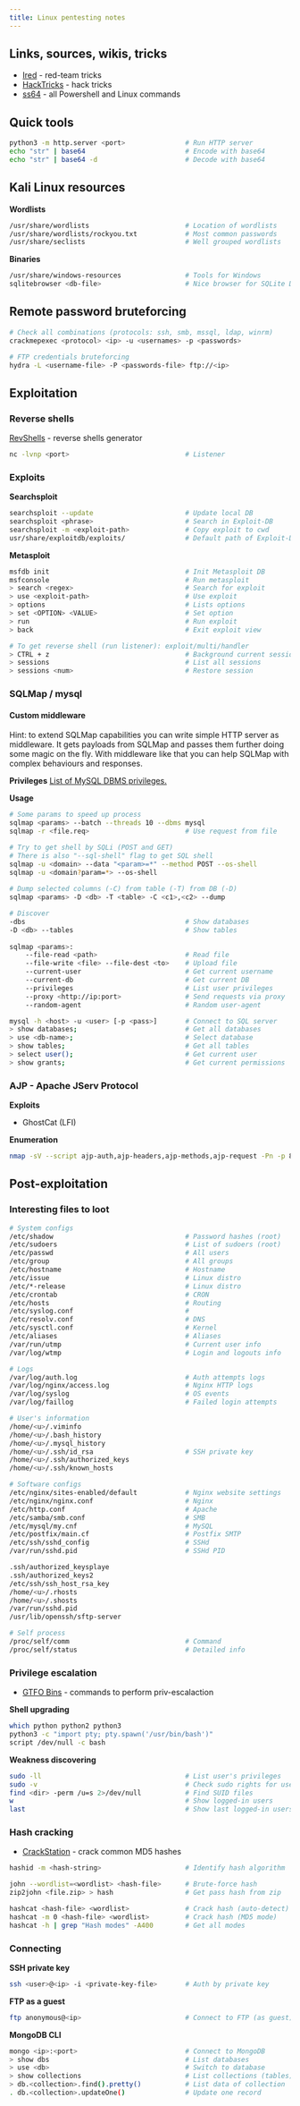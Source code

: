 ```yaml
---
title: Linux pentesting notes
---
```


## Links, sources, wikis, tricks

- [Ired](https://www.ired.team/) - red-team tricks
- [HackTricks](https://book.hacktricks.xyz/) - hack tricks
- [ss64](https://ss64.com/) - all Powershell and Linux commands

## Quick tools

```bash
python3 -m http.server <port>               # Run HTTP server
echo "str" | base64                         # Encode with base64 
echo "str" | base64 -d                      # Decode with base64 
```

## Kali Linux resources
**Wordlists**

```bash
/usr/share/wordlists                        # Location of wordlists 
/usr/share/wordlists/rockyou.txt            # Most common passwords
/usr/share/seclists                         # Well grouped wordlists
```

**Binaries**

```bash
/usr/share/windows-resources                # Tools for Windows
sqlitebrowser <db-file>                     # Nice browser for SQLite DB
```

## Remote password bruteforcing

```bash
# Check all combinations (protocols: ssh, smb, mssql, ldap, winrm)
crackmepexec <protocol> <ip> -u <usernames> -p <passwords>

# FTP credentials bruteforcing
hydra -L <username-file> -P <passwords-file> ftp://<ip>
```

## Exploitation

### Reverse shells
[RevShells](https://www.revshells.com/) - reverse shells generator

```bash
nc -lvnp <port>                             # Listener
```

### Exploits
**Searchsploit**

```bash
searchsploit --update                       # Update local DB
searchsploit <phrase>                       # Search in Exploit-DB
searchsploit -m <exploit-path>              # Copy exploit to cwd
usr/share/exploitdb/exploits/               # Default path of Exploit-DB
```

**Metasploit**

```bash
msfdb init                                  # Init Metasploit DB
msfconsole                                  # Run metasploit
> search <regex>                            # Search for exploit
> use <exploit-path>                        # Use exploit
> options                                   # Lists options
> set <OPTION> <VALUE>                      # Set option
> run                                       # Run exploit
> back                                      # Exit exploit view

# To get reverse shell (run listener): exploit/multi/handler
> CTRL + z                                  # Background current session
> sessions                                  # List all sessions
> sessions <num>                            # Restore session
```

### SQLMap / mysql

#### Custom middleware
Hint: to extend SQLMap capabilities you can write simple HTTP server as middleware. It gets payloads from SQLMap and passes them further doing some magic on the fly. With middleware like that you can help SQLMap with complex behaviours and responses.

**Privileges**
[List of MySQL DBMS privileges.](https://dev.mysql.com/doc/refman/8.0/en/privileges-provided.html)

**Usage**

```bash
# Some params to speed up process
sqlmap <params> --batch --threads 10 --dbms mysql
sqlmap -r <file.req>                        # Use request from file

# Try to get shell by SQLi (POST and GET)
# There is also "--sql-shell" flag to get SQL shell
sqlmap -u <domain> --data "<param>=*" --method POST --os-shell
sqlmap -u <domain?param=*> --os-shell
    
# Dump selected columns (-C) from table (-T) from DB (-D)
sqlmap <params> -D <db> -T <table> -C <c1>,<c2> --dump

# Discover
-dbs                                        # Show databases
-D <db> --tables                            # Show tables
    
sqlmap <params>:
    --file-read <path>                      # Read file
    --file-write <file> --file-dest <to>    # Upload file
    --current-user                          # Get current username
    --current-db                            # Get current DB
    --privileges                            # List user privileges
    --proxy <http://ip:port>                # Send requests via proxy
    --random-agent                          # Random user-agent

mysql -h <host> -u <user> [-p <pass>]       # Connect to SQL server
> show databases;                           # Get all databases
> use <db-name>;                            # Select database                 
> show tables;                              # Get all tables
> select user();                            # Get current user
> show grants;                              # Get current permissions
```

### AJP - Apache JServ Protocol
**Exploits**

- GhostCat (LFI)

**Enumeration**

```bash
nmap -sV --script ajp-auth,ajp-headers,ajp-methods,ajp-request -Pn -p 8009 <IP>
```

## Post-exploitation

### Interesting files to loot

```bash
# System configs
/etc/shadow                                 # Password hashes (root)
/etc/sudoers                                # List of sudoers (root)
/etc/passwd                                 # All users
/etc/group                                  # All groups
/etc/hostname                               # Hostname
/etc/issue                                  # Linux distro
/etc/*-release                              # Linux distro
/etc/crontab                                # CRON
/etc/hosts                                  # Routing
/etc/syslog.conf                            # 
/etc/resolv.conf                            # DNS
/etc/sysctl.conf                            # Kernel
/etc/aliases                                # Aliases
/var/run/utmp                               # Current user info
/var/log/wtmp                               # Login and logouts info

# Logs
/var/log/auth.log                           # Auth attempts logs
/var/log/nginx/access.log                   # Nginx HTTP logs
/var/log/syslog                             # OS events
/var/log/faillog                            # Failed login attempts

# User's information 
/home/<u>/.viminfo
/home/<u>/.bash_history                     
/home/<u>/.mysql_history
/home/<u>/.ssh/id_rsa                       # SSH private key
/home/<u>/.ssh/authorized_keys
/home/<u>/.ssh/known_hosts

# Software configs
/etc/nginx/sites-enabled/default            # Nginx website settings
/etc/nginx/nginx.conf                       # Nginx
/etc/http.conf                              # Apache
/etc/samba/smb.conf                         # SMB
/etc/mysql/my.cnf                           # MySQL
/etc/postfix/main.cf                        # Postfix SMTP
/etc/ssh/sshd_config                        # SSHd
/var/run/sshd.pid                           # SSHd PID

.ssh/authorized_keysplaye
.ssh/authorized_keys2
/etc/ssh/ssh_host_rsa_key
/home/<u>/.rhosts
/home/<u>/.shosts
/var/run/sshd.pid
/usr/lib/openssh/sftp-server

# Self process
/proc/self/comm                             # Command
/proc/self/status                           # Detailed info
```

### Privilege escalation

- [GTFO Bins](https://gtfobins.github.io/) - commands to perform priv-escalaction

**Shell upgrading**

```bash
which python python2 python3
python3 -c "import pty; pty.spawn('/usr/bin/bash')"
script /dev/null -c bash
```

**Weakness discovering**

```bash
sudo -ll                                    # List user's privileges
sudo -v                                     # Check sudo rights for user
find <dir> -perm /u=s 2>/dev/null           # Find SUID files
w                                           # Show logged-in users
last                                        # Show last logged-in users
```

### Hash cracking

- [CrackStation](https://crackstation.net/) - crack common MD5 hashes

```bash
hashid -m <hash-string>                     # Identify hash algorithm        

john --wordlist=<wordlist> <hash-file>      # Brute-force hash
zip2john <file.zip> > hash                  # Get pass hash from zip

hashcat <hash-file> <wordlist>              # Crack hash (auto-detect)
hashcat -m 0 <hash-file> <wordlist>         # Crack hash (MD5 mode)
hashcat -h | grep "Hash modes" -A400        # Get all modes
```

### Connecting
**SSH private key**

```bash
ssh <user>@<ip> -i <private-key-file>       # Auth by private key
```

**FTP as a guest**

```bash
ftp anonymous@<ip>                          # Connect to FTP (as guest)
```

**MongoDB CLI**

```bash
mongo <ip>:<port>                           # Connect to MongoDB
> show dbs                                  # List databases
> use <db>                                  # Switch to database
> show collections                          # List collections (tables)
> db.<collection>.find().pretty()           # List data of collection
. db.<collection>.updateOne()               # Update one record
```
